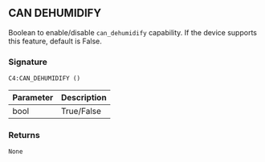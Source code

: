 ## CAN DEHUMIDIFY

Boolean to enable/disable `can_dehumidify` capability. If the device supports this feature, default is False.


### Signature

`C4:CAN_DEHUMIDIFY ()`


| Parameter | Description |
| --- | --- |
| bool | True/False |

### Returns

`None`
